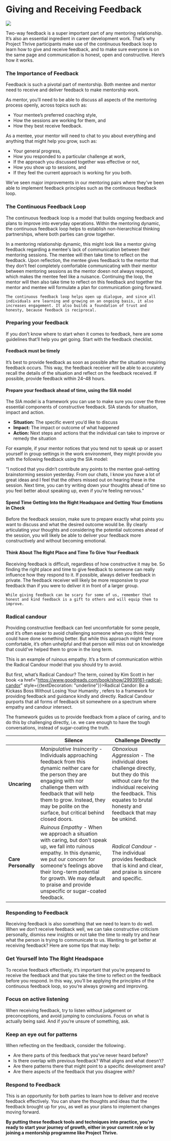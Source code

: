 # Giving and Receiving Feedback

![](<//img/assets/Giving-and-Receiving-Feedback.png>)

Two-way feedback is a super important part of any mentoring relationship. It’s also an essential ingredient in career development work. That’s why Project Thrive participants make use of the continuous feedback loop to learn how to give and receive feedback, and to make sure everyone is on the same page and communication is honest, open and constructive. Here’s how it works.

### The Importance of Feedback
Feedback is such a pivotal part of mentorship. Both mentee and mentor need to receive and deliver feedback to make mentorship work. 

As mentor, you’ll need to be able to discuss all aspects of the mentoring process openly, across topics such as: 
- Your mentee’s preferred coaching style, 
- How the sessions are working for them, and 
- How they best receive feedback. 

As a mentee, your mentor will need to chat to you about everything and anything that might help you grow, such as:
- Your general progress,
- How you responded to a particular challenge at work, 
- If the approach you discussed together was effective or not, 
- How you show up to sessions, and 
- If they feel the current approach is working for you both. 

We’ve seen major improvements in our mentoring pairs where they’ve been able to implement feedback principles such as the continuous feedback loop. 

### The Continuous Feedback Loop

The continuous feedback loop is a model that builds ongoing feedback and plans to improve into everyday operations. Within the mentoring dynamic, the continuous feedback loop helps to establish non-hierarchical thinking partnerships, where both parties can grow together. 

In a mentoring relationship dynamic, this might look like a mentor giving feedback regarding a mentee's lack of communication between their mentoring sessions. The mentee will then take time to reflect on the feedback. Upon reflection, the mentee gives feedback to the mentor that they don’t feel completely comfortable communicating with their mentor between mentoring sessions as the mentor doesn not always respond, which makes the mentee feel like a nuisance. Continuing the loop, the mentor will then also take time to reflect on this feedback and together the mentor and mentee will formulate a plan for communication going forward.


`The continuous feedback loop helps open up dialogue, and since all individuals are learning and growing on an ongoing basis, it also increases engagement. It also builds a foundation of trust and honesty, because feedback is reciprocal.`

### Preparing your feedback

If you don’t know where to start when it comes to feedback, here are some guidelines that’ll help you get going. Start with the feedback checklist. 

#### Feedback must be timely

It’s best to provide feedback as soon as possible after the situation requiring feedback occurs. This way, the feedback receiver will be able to accurately recall the details of the situation and reflect on the feedback received. If possible, provide feedback within 24–48 hours.

#### Prepare your feedback ahead of time, using the SIA model

The SIA model is a framework you can use to make sure you cover the three essential components of constructive feedback. SIA stands for situation, impact and action.

- **Situation:** The specific event you’d like to discuss 
- **Impact:** The impact or outcome of what happened
- **Action:** Next steps and actions that the individual can take to improve or remedy the situation

For example, if your mentor notices that you tend not to speak up or assert yourself in group settings in the work environment, they might provide you with the following feedback using the SIA model:

“I noticed that you didn’t contribute any points to the mentee goal-setting brainstorming session yesterday. From our chats, I know you have a lot of great ideas and I feel that the others missed out on hearing these in the session. Next time, you can try writing down your thoughts ahead of time so you feel better about speaking up, even if you’re feeling nervous.” 


#### Spend Time Getting Into the Right Headspace and Getting Your Emotions in Check

Before the feedback session, make sure to prepare exactly what points you want to discuss and what the desired outcome would be. By clearly articulating your thoughts and considering the potential outcomes ahead of the session, you will likely be able to deliver your feedback more constructively and without becoming emotional.


#### Think About The Right Place and Time To Give Your Feedback

Receiving feedback is difficult, regardless of how constructive it may be. So finding the right place and time to give feedback to someone can really influence how they respond to it. If possible, always deliver feedback in private. The feedback receiver will likely be more responsive to your feedback than if you were to deliver it in front of a larger group. 

``While giving feedback can be scary for some of us, remember that honest and kind feedback is a gift to others and will equip them to improve. ``

### Radical candour

Providing constructive feedback can feel uncomfortable for some people, and it’s often easier to avoid challenging someone when you think they could have done something better. But while this approach might feel more comfortable, it’s often unhelpful and that person will miss out on knowledge that could’ve helped them to grow in the long term. 

This is an example of ruinous empathy. It’s a form of communication within the Radical Candour model that you should try to avoid. 

But first, what’s Radical Candour? The term, coined by Kim Scott in her book  <a href="https://www.goodreads.com/book/show/29939161-radical-candor" style={{textDecoration: "underline"}}>Radical Candor: Be a Kickass Boss Without Losing Your Humanity</a>
, refers to a framework for providing feedback and guidance kindly and directly. Radical Candour purports that all forms of feedback sit somewhere on a spectrum where empathy and candour intersect.  


The framework guides us to provide feedback from a place of caring, and to do this by challenging directly, i.e. we care enough to have the tough conversations, instead of sugar-coating the truth.


|  | **Silence** | **Challenge Directly** |
|---|---|---|
| **Uncaring** | *Manipulative Insincerity* - Individuals approaching feedback from this dynamic neither care for the person they are engaging with nor challenge them with feedback that will help them to grow. Instead, they may be polite on the surface, but critical behind closed doors. | *Obnoxious Aggression* - The individual does challenge directly, but they do this without care for the individual receiving the feedback. This equates to brutal honesty and feedback that may be unkind. |
| **Care Personally** | *Ruinous Empathy* - When we approach a situation with caring, but don't speak up, we fall into ruinous empathy. In this dynamic, we put our concern for someone's feelings above their long-term potential for growth. We may default to praise and provide unspecific or sugar-coated feedback. | *Radical Candour* - The individual provides feedback that is kind and clear, and praise is sincere and specific. |


### Responding to Feedback

Receiving feedback is also something that we need to learn to do well. When we don’t receive feedback well, we can take constructive criticism personally, dismiss new insights or not take the time to really try and hear what the person is trying to communicate to us. Wanting to get better at receiving feedback? Here are some tips that may help:

### Get Yourself Into The Right Headspace

To receive feedback effectively, it’s important that you’re prepared to receive the feedback and that you take the time to reflect on the feedback before you respond. In this way, you’ll be applying the principles of the continuous feedback loop, so you’re always growing and improving. 

### Focus on active listening
When receiving feedback, try to listen without judgement or preconceptions, and avoid jumping to conclusions. Focus on what is actually being said. And if you’re unsure of something, ask. 


### Keep an eye out for patterns

When reflecting on the feedback, consider the following:. 
- Are there parts of this feedback that you’ve never heard before? 
- Is there overlap with previous feedback? What aligns and what doesn’t? 
- Are there patterns there that might point to a specific development area? 
- Are there aspects of the feedback that you disagree with?

### Respond to Feedback

This is an opportunity for both parties to learn how to deliver and receive feedback effectively. You can share the thoughts and ideas that the feedback brought up for you, as well as your plans to implement changes moving forward.

**By putting these feedback tools and techniques into practice, you’re ready to start your journey of growth, either in your current role or by joining a mentorship programme like Project Thrive.**


